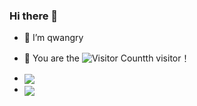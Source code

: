 ### Hi there 👋

- 🌱 I’m qwangry
- 🔭 You are the ![Visitor Count](https://profile-counter.glitch.me/qwangry/count.svg)th visitor！

- <img align="center"  src="https://github-readme-stats.vercel.app/api/top-langs/?username=qwangry&theme=radical&layout=compact"  />

- <img align="center"  src="https://github-readme-stats.vercel.app/api?username=qwangry&show_icons=true&theme=radical"/>

<!--
**qwangry/qwangry** is a ✨ _special_ ✨ repository because its `README.md` (this file) appears on your GitHub profile.

Here are some ideas to get you started:

- 🔭 I’m currently working on ...
- 🌱 I’m currently learning ...
- 👯 I’m looking to collaborate on ...
- 🤔 I’m looking for help with ...
- 💬 Ask me about ...
- 📫 How to reach me: ...
- 😄 Pronouns: ...
- ⚡ Fun fact: ...
-->
